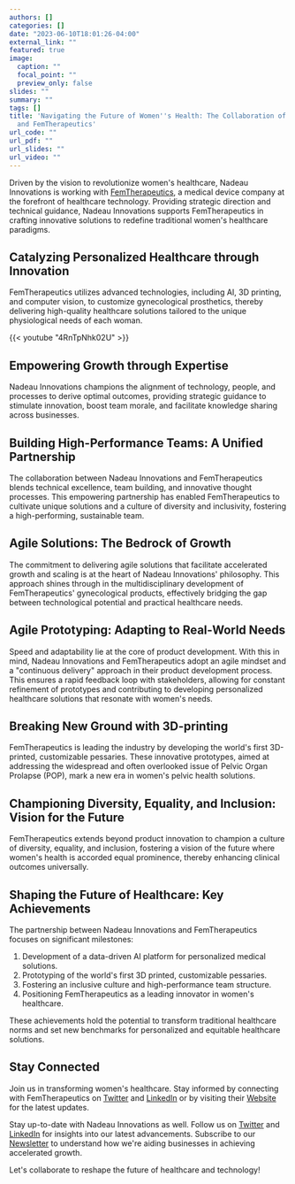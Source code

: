 ```yaml
---
authors: []
categories: []
date: "2023-06-10T18:01:26-04:00"
external_link: ""
featured: true
image:
  caption: ""
  focal_point: ""
  preview_only: false
slides: ""
summary: ""
tags: []
title: 'Navigating the Future of Women''s Health: The Collaboration of Nadeau Innovations
  and FemTherapeutics'
url_code: ""
url_pdf: ""
url_slides: ""
url_video: ""
---
```


Driven by the vision to revolutionize women's healthcare, Nadeau Innovations is working with [FemTherapeutics](https://femtherapeutics.com/), a medical device company at the forefront of healthcare technology. Providing strategic direction and technical guidance, Nadeau Innovations supports FemTherapeutics in crafting innovative solutions to redefine traditional women's healthcare paradigms.

## Catalyzing Personalized Healthcare through Innovation

FemTherapeutics utilizes advanced technologies, including AI, 3D printing, and computer vision, to customize gynecological prosthetics, thereby delivering high-quality healthcare solutions tailored to the unique physiological needs of each woman.

{{< youtube "4RnTpNhk02U" >}}

## Empowering Growth through Expertise

Nadeau Innovations champions the alignment of technology, people, and processes to derive optimal outcomes, providing strategic guidance to stimulate innovation, boost team morale, and facilitate knowledge sharing across businesses.

## Building High-Performance Teams: A Unified Partnership

The collaboration between Nadeau Innovations and FemTherapeutics blends technical excellence, team building, and innovative thought processes. This empowering partnership has enabled FemTherapeutics to cultivate unique solutions and a culture of diversity and inclusivity, fostering a high-performing, sustainable team.

## Agile Solutions: The Bedrock of Growth

The commitment to delivering agile solutions that facilitate accelerated growth and scaling is at the heart of Nadeau Innovations' philosophy. This approach shines through in the multidisciplinary development of FemTherapeutics' gynecological products, effectively bridging the gap between technological potential and practical healthcare needs.

## Agile Prototyping: Adapting to Real-World Needs

Speed and adaptability lie at the core of product development. With this in mind, Nadeau Innovations and FemTherapeutics adopt an agile mindset and a "continuous delivery" approach in their product development process. This ensures a rapid feedback loop with stakeholders, allowing for constant refinement of prototypes and contributing to developing personalized healthcare solutions that resonate with women's needs.

## Breaking New Ground with 3D-printing

FemTherapeutics is leading the industry by developing the world's first 3D-printed, customizable pessaries. These innovative prototypes, aimed at addressing the widespread and often overlooked issue of Pelvic Organ Prolapse (POP), mark a new era in women's pelvic health solutions.

## Championing Diversity, Equality, and Inclusion: Vision for the Future

FemTherapeutics extends beyond product innovation to champion a culture of diversity, equality, and inclusion, fostering a vision of the future where women's health is accorded equal prominence, thereby enhancing clinical outcomes universally.

## Shaping the Future of Healthcare: Key Achievements

The partnership between Nadeau Innovations and FemTherapeutics focuses on significant milestones:

1. Development of a data-driven AI platform for personalized medical solutions.
2. Prototyping of the world's first 3D printed, customizable pessaries.
3. Fostering an inclusive culture and high-performance team structure.
4. Positioning FemTherapeutics as a leading innovator in women's healthcare.

These achievements hold the potential to transform traditional healthcare norms and set new benchmarks for personalized and equitable healthcare solutions.

## Stay Connected

Join us in transforming women's healthcare. Stay informed by connecting with FemTherapeutics on [Twitter](https://twitter.com/FemTherapeutics) and [LinkedIn](https://www.linkedin.com/company/femtherapeutics/) or by visiting their [Website](https://femtherapeutics.com/) for the latest updates.

Stay up-to-date with Nadeau Innovations as well. Follow us on [Twitter](https://twitter.com/NadeauInnov/) and [LinkedIn](https://www.linkedin.com/company/nadeau-innovations/) for insights into our latest advancements. Subscribe to our [Newsletter](https://engnadeau.substack.com/) to understand how we're aiding businesses in achieving accelerated growth.

Let's collaborate to reshape the future of healthcare and technology!
